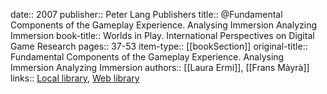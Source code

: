 date:: 2007
publisher:: Peter Lang Publishers
title:: @Fundamental Components of the Gameplay Experience. Analysing Immersion Analyzing Immersion
book-title:: Worlds in Play. International Perspectives on Digital Game Research
pages:: 37-53
item-type:: [[bookSection]]
original-title:: Fundamental Components of the Gameplay Experience. Analysing Immersion Analyzing Immersion
authors:: [[Laura Ermi]], [[Frans Màyrà]]
links:: [Local library](zotero://select/groups/2386895/items/ZZ8XIQ33), [Web library](https://www.zotero.org/groups/2386895/items/ZZ8XIQ33)
